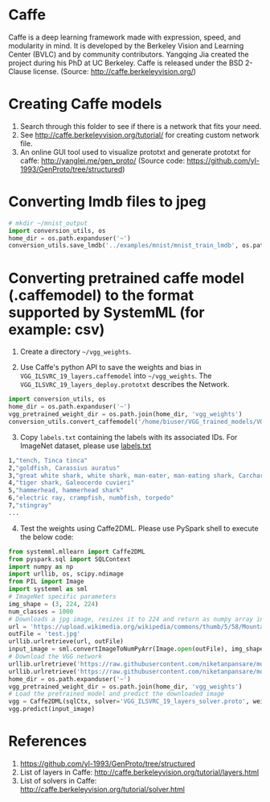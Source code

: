 <!--
{% comment %}
Licensed to the Apache Software Foundation (ASF) under one or more
contributor license agreements.  See the NOTICE file distributed with
this work for additional information regarding copyright ownership.
The ASF licenses this file to you under the Apache License, Version 2.0
(the "License"); you may not use this file except in compliance with
the License.  You may obtain a copy of the License at

http://www.apache.org/licenses/LICENSE-2.0

Unless required by applicable law or agreed to in writing, software
distributed under the License is distributed on an "AS IS" BASIS,
WITHOUT WARRANTIES OR CONDITIONS OF ANY KIND, either express or implied.
See the License for the specific language governing permissions and
limitations under the License.
{% endcomment %}
-->

# Caffe

Caffe is a deep learning framework made with expression, speed, and modularity in mind. It is developed by the Berkeley Vision and Learning Center (BVLC) and by community contributors. Yangqing Jia created the project during his PhD at UC Berkeley. Caffe is released under the BSD 2-Clause license. (Source: http://caffe.berkeleyvision.org/)

# Creating Caffe models

  1. Search through this folder to see if there is a network that fits your need.
  2. See http://caffe.berkeleyvision.org/tutorial/ for creating custom network file.
  3. An online GUI tool used to visualize prototxt and generate prototxt for caffe: http://yanglei.me/gen_proto/ (Source code: https://github.com/yl-1993/GenProto/tree/structured)

# Converting lmdb files to jpeg

```python
# mkdir ~/mnist_output
import conversion_utils, os
home_dir = os.path.expanduser('~')
conversion_utils.save_lmdb('../examples/mnist/mnist_train_lmdb', os.path.join(home_dir, 'mnist_output'), os.path.join(home_dir, 'mnist_label.txt'))
```

# Converting pretrained caffe model (.caffemodel) to the format supported by SystemML (for example: csv)

1. Create a directory `~/vgg_weights`.

2. Use Caffe's python API to save the weights and bias in `VGG_ILSVRC_19_layers.caffemodel` into  `~/vgg_weights`. The `VGG_ILSVRC_19_layers_deploy.prototxt` describes the Network.

```python
import conversion_utils, os
home_dir = os.path.expanduser('~')
vgg_pretrained_weight_dir = os.path.join(home_dir, 'vgg_weights')
conversion_utils.convert_caffemodel('/home/biuser/VGG_trained_models/VGG_ILSVRC_19_layers_deploy.prototxt', '/home/biuser/VGG_trained_models/VGG_ILSVRC_19_layers.caffemodel', vgg_pretrained_weight_dir)
```

3. Copy `labels.txt` containing the labels with its associated IDs. For ImageNet dataset, please use [labels.txt](https://github.com/niketanpansare/model_zoo/blob/master/caffe/vision/vgg/ilsvrc12/VGG_ILSVRC_19_pretrained_weights/labels.txt)

```bash
1,"tench, Tinca tinca"
2,"goldfish, Carassius auratus"
3,"great white shark, white shark, man-eater, man-eating shark, Carcharodon carcharias"
4,"tiger shark, Galeocerdo cuvieri"
5,"hammerhead, hammerhead shark"
6,"electric ray, crampfish, numbfish, torpedo"
7,"stingray"
...
```

4. Test the weights using Caffe2DML. Please use PySpark shell to execute the below code:

```python
from systemml.mllearn import Caffe2DML
from pyspark.sql import SQLContext
import numpy as np
import urllib, os, scipy.ndimage
from PIL import Image
import systemml as sml
# ImageNet specific parameters
img_shape = (3, 224, 224)
num_classes = 1000
# Downloads a jpg image, resizes it to 224 and return as numpy array in N X CHW format
url = 'https://upload.wikimedia.org/wikipedia/commons/thumb/5/58/MountainLion.jpg/312px-MountainLion.jpg'
outFile = 'test.jpg'
urllib.urlretrieve(url, outFile)
input_image = sml.convertImageToNumPyArr(Image.open(outFile), img_shape=img_shape)
# Download the VGG network
urllib.urlretrieve('https://raw.githubusercontent.com/niketanpansare/model_zoo/master/caffe/vision/vgg/ilsvrc12/VGG_ILSVRC_19_layers_solver.proto', 'VGG_ILSVRC_19_layers_solver.proto')
urllib.urlretrieve('https://raw.githubusercontent.com/niketanpansare/model_zoo/master/caffe/vision/vgg/ilsvrc12/VGG_ILSVRC_19_layers_network.proto', 'VGG_ILSVRC_19_layers_network.proto')
home_dir = os.path.expanduser('~')
vgg_pretrained_weight_dir = os.path.join(home_dir, 'vgg_weights')
# Load the pretrained model and predict the downloaded image
vgg = Caffe2DML(sqlCtx, solver='VGG_ILSVRC_19_layers_solver.proto', weights=vgg_pretrained_weight_dir, input_shape=img_shape)
vgg.predict(input_image)
```

# References

  1. https://github.com/yl-1993/GenProto/tree/structured
  2. List of layers in Caffe: http://caffe.berkeleyvision.org/tutorial/layers.html
  3. List of solvers in Caffe: http://caffe.berkeleyvision.org/tutorial/solver.html
